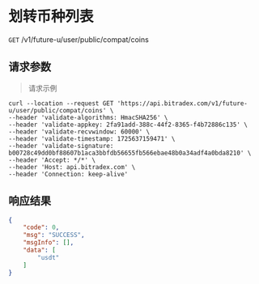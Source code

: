# 划转币种列表

`GET` /v1/future-u/user/public/compat/coins

## 请求参数

> 请求示例

```shell
curl --location --request GET 'https://api.bitradex.com/v1/future-u/user/public/compat/coins' \
--header 'validate-algorithms: HmacSHA256' \
--header 'validate-appkey: 2fa91add-388c-44f2-8365-f4b72886c135' \
--header 'validate-recvwindow: 60000' \
--header 'validate-timestamp: 1725637159471' \
--header 'validate-signature: b00728c49dd0bf88607b1aca3bbfdb56655fb566ebae48b0a34adf4a0bda8210' \
--header 'Accept: */*' \
--header 'Host: api.bitradex.com' \
--header 'Connection: keep-alive'
```

## 响应结果

```json
{
    "code": 0,
    "msg": "SUCCESS",
    "msgInfo": [],
    "data": [
        "usdt"
    ]
}
```

